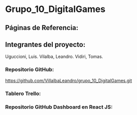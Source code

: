 # Grupo_10_DigitalGames

<!-- **DigitalGame** es un sitio web dedicado a la comercialización de bebidas alcohólicas de alta gama, principalmente vinos.
La venta de los productos se efectúa desde la página, mediante la apertura de una cuenta como "Cliente" seguido de la compra virtual de los artículos seleccionados y agregados al carrito, los cuales serán entregados por delivery al domicilio de referencia brindado por el cliente.
La empresa tiene como nicho objetivo de clientes a la comunidad, mayor de 18 años, que sienta una inmensa pasión por el gusto de descubrir nuevas y variadas etiquetas de calidad.
Las bebidas alcohólicas ofrecidas son Vinos, Gin, Whisky, entre otros. -->

## Páginas de Referencia:
<!-- - https://www.dvino.com.ar  -> filtros y categorías
- https://www.varietalvinoteca.com.ar -> animaciones de página principal
- https://frappe.com.ar -> animaciones de página principal, estilo general de la página, datos requeridos para el registro del cliente y filtro de productos.
- https://www.vinotecacampos.com.ar -> diferentes vistas al seleccionar un producto.
- https://soilwines.com.ar -> linda introducción de imágenes y font-family
- https://kiria.com.ar/ -> presentación original de la empresa y de los productos y servicios ofrecidos.
- https://www.bonvivir.com -> sección de "Contacto".
- https://www.club-de-vinos.com -> estructura de la web. -->


## Integrantes del proyecto:
Uguccioni, Luis.
Vilalba, Leandro.
Vidiri, Tomas.


### Repositorio GitHub:
https://github.com/VillalbaLeandro/grupo_10_DigitalGames.git

### Tablero Trello:

### Repositorio GitHub Dashboard en React JS: